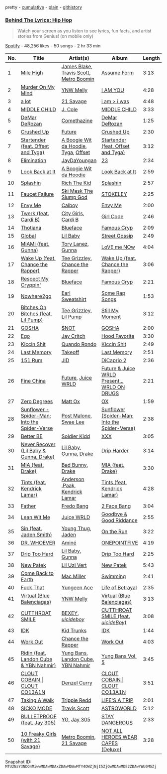 pretty - [cumulative](/playlists/cumulative/37i9dQZF1DXaKctwWdt4be.md) - [plain](/playlists/plain/37i9dQZF1DXaKctwWdt4be) - [githistory](https://github.githistory.xyz/mackorone/spotify-playlist-archive/blob/main/playlists/plain/37i9dQZF1DXaKctwWdt4be)

### [Behind The Lyrics: Hip Hop](https://open.spotify.com/playlist/37i9dQZF1DXaKctwWdt4be)

> Watch your screen as you listen to see lyrics, fun facts, and artist stories from Genius! \(on mobile only\)

[Spotify](https://open.spotify.com/user/spotify) - 48,256 likes - 50 songs - 2 hr 33 min

| No. | Title | Artist(s) | Album | Length |
|---|---|---|---|---|
| 1 | [Mile High](https://open.spotify.com/track/64ydkbrt0xhdJXRaam06Mc) | [James Blake](https://open.spotify.com/artist/53KwLdlmrlCelAZMaLVZqU), [Travis Scott](https://open.spotify.com/artist/0Y5tJX1MQlPlqiwlOH1tJY), [Metro Boomin](https://open.spotify.com/artist/0iEtIxbK0KxaSlF7G42ZOp) | [Assume Form](https://open.spotify.com/album/1LJE8ppunlaafUQzNJsxl2) | 3:13 |
| 2 | [Murder On My Mind](https://open.spotify.com/track/7eBqSVxrzQZtK2mmgRG6lC) | [YNW Melly](https://open.spotify.com/artist/1cNDP5yjU5vjeR8qMf4grg) | [I AM YOU](https://open.spotify.com/album/7naY6j4wcgUxfHB98G79CW) | 4:28 |
| 3 | [a lot](https://open.spotify.com/track/2t8yVaLvJ0RenpXUIAC52d) | [21 Savage](https://open.spotify.com/artist/1URnnhqYAYcrqrcwql10ft) | [i am > i was](https://open.spotify.com/album/007DWn799UWvfY1wwZeENR) | 4:48 |
| 4 | [MIDDLE CHILD](https://open.spotify.com/track/2JvzF1RMd7lE3KmFlsyZD8) | [J\. Cole](https://open.spotify.com/artist/6l3HvQ5sa6mXTsMTB19rO5) | [MIDDLE CHILD](https://open.spotify.com/album/3XzSOIE6zGLliuqsVGLmUc) | 3:33 |
| 5 | [DeMar DeRozan](https://open.spotify.com/track/6DSPjMwyNsNWrLjJM397sI) | [Comethazine](https://open.spotify.com/artist/1iJdyDcY98X3GMnUesl7tf) | [DeMar DeRozan](https://open.spotify.com/album/6f0qCw9dz6Q8wViCyptSpT) | 1:25 |
| 6 | [Crushed Up](https://open.spotify.com/track/7AYuSG1LoaaFVKjOxsB6Vh) | [Future](https://open.spotify.com/artist/1RyvyyTE3xzB2ZywiAwp0i) | [Crushed Up](https://open.spotify.com/album/0l0F5iYVp3gnUOyIQuW82b) | 2:30 |
| 7 | [Startender \(feat\. Offset and Tyga\)](https://open.spotify.com/track/6uSSupG4TMu3vW8QgynAB6) | [A Boogie Wit da Hoodie](https://open.spotify.com/artist/31W5EY0aAly4Qieq6OFu6I), [Tyga](https://open.spotify.com/artist/5LHRHt1k9lMyONurDHEdrp), [Offset](https://open.spotify.com/artist/4DdkRBBYG6Yk9Ka8tdJ9BW) | [Startender \(feat\. Offset and Tyga\)](https://open.spotify.com/album/6qx6AMrns8Ruk1FinKg2qK) | 3:12 |
| 8 | [Elimination](https://open.spotify.com/track/5wPhznwiMGc1tUojiEkAkG) | [JayDaYoungan](https://open.spotify.com/artist/0E3pLs4jXz9tDQGY8m1A1d) | [23](https://open.spotify.com/album/2TAwsvVSeDSU0zsRgxuygh) | 2:34 |
| 9 | [Look Back at It](https://open.spotify.com/track/3J5YrOvX2A0EA0j4BARQ9o) | [A Boogie Wit da Hoodie](https://open.spotify.com/artist/31W5EY0aAly4Qieq6OFu6I) | [Look Back at It](https://open.spotify.com/album/75LbMfXFhx50mXIy9wsgvX) | 2:59 |
| 10 | [Splashin](https://open.spotify.com/track/79OEIr4J4FHV0O3KrhaXRb) | [Rich The Kid](https://open.spotify.com/artist/1pPmIToKXyGdsCF6LmqLmI) | [Splashin](https://open.spotify.com/album/2vVelr6IEfPYJQldabM0IJ) | 2:57 |
| 11 | [Faucet Failure](https://open.spotify.com/track/1ThmUihH9dF8EV08ku5AXN) | [Ski Mask The Slump God](https://open.spotify.com/artist/2rhFzFmezpnW82MNqEKVry) | [STOKELEY](https://open.spotify.com/album/0z0z4DcXhHiobX5ZKAw8Qn) | 2:25 |
| 12 | [Envy Me](https://open.spotify.com/track/6ymTp1jOINm0UURUZ2h603) | [Calboy](https://open.spotify.com/artist/0HkcYmcjrBR3SCw9Ld5VZk) | [Envy Me](https://open.spotify.com/album/1OvRJlKsN3GJNtO7DT0Hh2) | 2:00 |
| 13 | [Twerk \(feat\. Cardi B\)](https://open.spotify.com/track/4DyBx5MYoq8RsU33cEAIxT) | [City Girls](https://open.spotify.com/artist/37hAfseJWi0G3Scife12Il), [Cardi B](https://open.spotify.com/artist/4kYSro6naA4h99UJvo89HB) | [Girl Code](https://open.spotify.com/album/45TU0GIOO5AxFoiOPk08i1) | 2:46 |
| 14 | [Thotiana](https://open.spotify.com/track/3Rpuexka1m5xSBb8DyFOcM) | [Blueface](https://open.spotify.com/artist/3Fl1V19tmjt57oBdxXKAjJ) | [Famous Cryp](https://open.spotify.com/album/29QPSGay92kHCgMrpSU7FL) | 2:09 |
| 15 | [Global](https://open.spotify.com/track/7cW1wHpSLYgKWzoWlOCPFJ) | [Lil Baby](https://open.spotify.com/artist/5f7VJjfbwm532GiveGC0ZK) | [Street Gossip](https://open.spotify.com/album/4iF44RCCybJtkBkMoqrLW2) | 2:49 |
| 16 | [MiAMi \(feat\. Gunna\)](https://open.spotify.com/track/6bMIExEulvwM2X6zsuiYwr) | [Tory Lanez](https://open.spotify.com/artist/2jku7tDXc6XoB6MO2hFuqg), [Gunna](https://open.spotify.com/artist/2hlmm7s2ICUX0LVIhVFlZQ) | [LoVE me NOw](https://open.spotify.com/album/4QSsoW3XoitQA1NrfoCjwr) | 4:04 |
| 17 | [Wake Up \(feat\. Chance the Rapper\)](https://open.spotify.com/track/1MfNF3rf2SvI7B8fYhLEE7) | [Tee Grizzley](https://open.spotify.com/artist/6AUl0ykLLpvTktob97x9hO), [Chance the Rapper](https://open.spotify.com/artist/1anyVhU62p31KFi8MEzkbf) | [Wake Up \(feat\. Chance the Rapper\)](https://open.spotify.com/album/3vmi56TsSbDKwnN9ZnWROz) | 3:06 |
| 18 | [Respect My Cryppin'](https://open.spotify.com/track/1CzokIcpHSwtNYQa2IsSOs) | [Blueface](https://open.spotify.com/artist/3Fl1V19tmjt57oBdxXKAjJ) | [Famous Cryp](https://open.spotify.com/album/29QPSGay92kHCgMrpSU7FL) | 2:21 |
| 19 | [Nowhere2go](https://open.spotify.com/track/2KrHM3YwVwewEAxss7iuj7) | [Earl Sweatshirt](https://open.spotify.com/artist/3A5tHz1SfngyOZM2gItYKu) | [Some Rap Songs](https://open.spotify.com/album/66at85wgO2pu5CccvqUF6i) | 1:53 |
| 20 | [Bitches On Bitches \(feat\. Lil Pump\)](https://open.spotify.com/track/6DdR2b4L4XByiSirQ5tTa3) | [Tee Grizzley](https://open.spotify.com/artist/6AUl0ykLLpvTktob97x9hO), [Lil Pump](https://open.spotify.com/artist/3wyVrVrFCkukjdVIdirGVY) | [Still My Moment](https://open.spotify.com/album/3M683oGfLgaL300rp3xIT2) | 3:12 |
| 21 | [GOSHA](https://open.spotify.com/track/6LisUkIP1m3se2oBPkmmHD) | [$NOT](https://open.spotify.com/artist/5IbEL2xjRtKsunfmsahLuO) | [GOSHA](https://open.spotify.com/album/3SaVG19QMlHjQ9XLumMeY7) | 2:00 |
| 22 | [Ego](https://open.spotify.com/track/0e9JDnz30moH9suCA64omJ) | [Jay Critch](https://open.spotify.com/artist/6Av6GMCOznZIlHuNcBWgf4) | [Hood Favorite](https://open.spotify.com/album/2Ony9dUqmqed29IPo8fsxv) | 3:30 |
| 23 | [Kiccin Shit](https://open.spotify.com/track/68hgv2iUrYUKqK2tYtCa2Y) | [Quando Rondo](https://open.spotify.com/artist/4IprNlQiJZUUJhDl0fL2SL) | [Kiccin Shit](https://open.spotify.com/album/6uhCHSKKModVJsIQKksWJ3) | 2:49 |
| 24 | [Last Memory](https://open.spotify.com/track/66XXCMX3Na7KNfm5e0tOVZ) | [Takeoff](https://open.spotify.com/artist/3EW0kQ1skZiK1NHg3Spt9J) | [Last Memory](https://open.spotify.com/album/4c46Ij9uzhaKRUKQacvpMm) | 2:51 |
| 25 | [151 Rum](https://open.spotify.com/track/3gZQk9T3uujQhqaNO7FZbZ) | [JID](https://open.spotify.com/artist/6U3ybJ9UHNKEdsH7ktGBZ7) | [DiCaprio 2](https://open.spotify.com/album/5QTC2PR0kH8CbzlgLczD1M) | 2:36 |
| 26 | [Fine China](https://open.spotify.com/track/5274I4mUMnYczyeXkGDWZN) | [Future](https://open.spotify.com/artist/1RyvyyTE3xzB2ZywiAwp0i), [Juice WRLD](https://open.spotify.com/artist/4MCBfE4596Uoi2O4DtmEMz) | [Future & Juice WRLD Present..\. WRLD ON DRUGS](https://open.spotify.com/album/6P9PZjWXoCRF5b66BafPKY) | 2:21 |
| 27 | [Zero Degrees](https://open.spotify.com/track/3DOXk5K0B0AZYpdhtTzLMp) | [Matt Ox](https://open.spotify.com/artist/2J6pigOrBmKQgqJUY5UM7r) | [OX](https://open.spotify.com/album/1G9HMZ2u705NwXpXv9oudN) | 1:59 |
| 28 | [Sunflower \- Spider\-Man: Into the Spider\-Verse](https://open.spotify.com/track/1A6OTy97kk0mMdm78rHsm8) | [Post Malone](https://open.spotify.com/artist/246dkjvS1zLTtiykXe5h60), [Swae Lee](https://open.spotify.com/artist/1zNqQNIdeOUZHb8zbZRFMX) | [Sunflower \(Spider\-Man: Into the Spider\-Verse\)](https://open.spotify.com/album/47LpgGVshd0tbFSbm9tTLb) | 2:38 |
| 29 | [Better BE](https://open.spotify.com/track/6Ku9hzYO9Qxpgz5QvkW573) | [Soldier Kidd](https://open.spotify.com/artist/7BA072InWOjB1X7MZGOloy) | [XXX](https://open.spotify.com/album/5ST01EmiLEeS8DDg8pkT9c) | 3:05 |
| 30 | [Never Recover \(Lil Baby & Gunna, Drake\)](https://open.spotify.com/track/6wWaVoUOzLQJHd3bWAUpdZ) | [Lil Baby](https://open.spotify.com/artist/5f7VJjfbwm532GiveGC0ZK), [Gunna](https://open.spotify.com/artist/2hlmm7s2ICUX0LVIhVFlZQ), [Drake](https://open.spotify.com/artist/3TVXtAsR1Inumwj472S9r4) | [Drip Harder](https://open.spotify.com/album/2yXnY2NiaZk9QiJJittS81) | 3:14 |
| 31 | [MIA \(feat\. Drake\)](https://open.spotify.com/track/116H0KvKr2Zl4RPuVBruDO) | [Bad Bunny](https://open.spotify.com/artist/4q3ewBCX7sLwd24euuV69X), [Drake](https://open.spotify.com/artist/3TVXtAsR1Inumwj472S9r4) | [MIA \(feat\. Drake\)](https://open.spotify.com/album/0p0W4RXcnc59jgatcdZozO) | 3:30 |
| 32 | [Tints \(feat\. Kendrick Lamar\)](https://open.spotify.com/track/1gnwGVoG7V08vMX3hyr90x) | [Anderson .Paak](https://open.spotify.com/artist/3jK9MiCrA42lLAdMGUZpwa), [Kendrick Lamar](https://open.spotify.com/artist/2YZyLoL8N0Wb9xBt1NhZWg) | [Tints \(feat\. Kendrick Lamar\)](https://open.spotify.com/album/2MdTsQBOs71AZuqETMyLY2) | 4:28 |
| 33 | [Father](https://open.spotify.com/track/38P2WrYCtaTvn86JX6VZQI) | [Fredo Bang](https://open.spotify.com/artist/4yTmEo2clwWq2jwelvqgVv) | [2 Face Bang](https://open.spotify.com/album/1cyiNJvPRM2DW5FnURb1cO) | 3:04 |
| 34 | [Lean Wit Me](https://open.spotify.com/track/29tc0GbW0pTSBZSCZF3NWk) | [Juice WRLD](https://open.spotify.com/artist/4MCBfE4596Uoi2O4DtmEMz) | [Goodbye & Good Riddance](https://open.spotify.com/album/2viWIVEItaDlFH2RXWKwS7) | 2:55 |
| 35 | [Sin \(feat\. Jaden Smith\)](https://open.spotify.com/track/1Jl21sidRpEdlVBvYbssLx) | [Young Thug](https://open.spotify.com/artist/50co4Is1HCEo8bhOyUWKpn), [Jaden](https://open.spotify.com/artist/0xOeVMOz2fVg5BJY3N6akT) | [On the Run](https://open.spotify.com/album/6VCDStheOuhrQaoYbHP2iO) | 3:22 |
| 36 | [DR\. WHOEVER](https://open.spotify.com/track/2qpX5WY7A7uLLLQfFpvRDK) | [Aminé](https://open.spotify.com/artist/3Gm5F95VdRxW3mqCn8RPBJ) | [ONEPOINTFIVE](https://open.spotify.com/album/4mwO9qIVmngSe7yR5Ios0I) | 4:19 |
| 37 | [Drip Too Hard](https://open.spotify.com/track/1BxkZE73h9BN3qwuA15TA3) | [Lil Baby](https://open.spotify.com/artist/5f7VJjfbwm532GiveGC0ZK), [Gunna](https://open.spotify.com/artist/2hlmm7s2ICUX0LVIhVFlZQ) | [Drip Too Hard](https://open.spotify.com/album/0LfKQSbicPG4QTTVkS0fes) | 2:25 |
| 38 | [New Patek](https://open.spotify.com/track/0Fpen1PTuEnCmOJtUU9Iud) | [Lil Uzi Vert](https://open.spotify.com/artist/4O15NlyKLIASxsJ0PrXPfz) | [New Patek](https://open.spotify.com/album/64eE6FnNj7UJ9LEkN4EbvS) | 5:43 |
| 39 | [Come Back to Earth](https://open.spotify.com/track/01z2fBGB8Hl3Jd3zXe4IXR) | [Mac Miller](https://open.spotify.com/artist/4LLpKhyESsyAXpc4laK94U) | [Swimming](https://open.spotify.com/album/5wtE5aLX5r7jOosmPhJhhk) | 2:41 |
| 40 | [Fuck That](https://open.spotify.com/track/75T8ffHTOQHyzwoSwXHbyX) | [Yungeen Ace](https://open.spotify.com/artist/7hj7ffJe6UkF1gsMpuweSI) | [Life of Betrayal](https://open.spotify.com/album/6eA4QpYSIaIqb30yNtAlQQ) | 2:35 |
| 41 | [Virtual \(Blue Balenciagas\)](https://open.spotify.com/track/792MY19uNkA4SJBqdw5a84) | [YNW Melly](https://open.spotify.com/artist/1cNDP5yjU5vjeR8qMf4grg) | [Virtual \(Blue Balenciagas\)](https://open.spotify.com/album/6QgAHTXFBvzHAznTeL8AIc) | 3:13 |
| 42 | [CUTTHROAT SMILE](https://open.spotify.com/track/3C3UGD7IoKlYCaT0tDNbFa) | [BEXEY](https://open.spotify.com/artist/3PXR1cXkJk5aOekoGOtWFA), [$uicideboy$](https://open.spotify.com/artist/1VPmR4DJC1PlOtd0IADAO0) | [CUTTHROAT SMILE \(feat\. $uicideBoy$\)](https://open.spotify.com/album/7MS2glaBMbKgnxfs5hot78) | 3:08 |
| 43 | [IDK](https://open.spotify.com/track/6NsheduXyWbGpCUIAPWr4a) | [Kid Trunks](https://open.spotify.com/artist/57SA5Qv24Vydwd6bJnV8fI) | [IDK](https://open.spotify.com/album/1s34nBdBeQYTmh1j1E9437) | 1:44 |
| 44 | [Work Out](https://open.spotify.com/track/3PdgIdRXJjgxfOr7slldel) | [Chance the Rapper](https://open.spotify.com/artist/1anyVhU62p31KFi8MEzkbf) | [Work Out](https://open.spotify.com/album/53vsM5JN76NXiv7aj4PXK1) | 4:03 |
| 45 | [Ridin \(feat\. Landon Cube & YBN Nahmir\)](https://open.spotify.com/track/1zQ6uJovEnJTvExEfAL6vT) | [Yung Bans](https://open.spotify.com/artist/6WkUZyqghQei2G809wMKuZ), [Landon Cube](https://open.spotify.com/artist/04ei5kNgmDuNAydFhhIHnD), [YBN Nahmir](https://open.spotify.com/artist/3gGUMEwIX6XodWsYEvKSal) | [Yung Bans Vol\. 5](https://open.spotify.com/album/5SUCWEBHIyHPet1gAdSsPp) | 3:45 |
| 46 | [CLOUT COBAIN \| CLOUT CO13A1N](https://open.spotify.com/track/0UgavZ34yLBu8LtA6Bwxch) | [Denzel Curry](https://open.spotify.com/artist/6fxyWrfmjcbj5d12gXeiNV) | [CLOUT COBAIN \| CLOUT CO13A1N](https://open.spotify.com/album/4u0jcVRikLvkom61PUG1j7) | 3:51 |
| 47 | [Taking A Walk](https://open.spotify.com/track/4mHgYpuGHu99Mw69E83CP2) | [Trippie Redd](https://open.spotify.com/artist/6Xgp2XMz1fhVYe7i6yNAax) | [LIFE'S A TRIP](https://open.spotify.com/album/214f4uAY0p2KgY7Fl4fBgk) | 2:01 |
| 48 | [SICKO MODE](https://open.spotify.com/track/2xLMifQCjDGFmkHkpNLD9h) | [Travis Scott](https://open.spotify.com/artist/0Y5tJX1MQlPlqiwlOH1tJY) | [ASTROWORLD](https://open.spotify.com/album/41GuZcammIkupMPKH2OJ6I) | 5:12 |
| 49 | [BULLETPROOF \(feat\. Jay 305\)](https://open.spotify.com/track/1qUdAB72nSWPZwDqH9KMYD) | [YG](https://open.spotify.com/artist/0A0FS04o6zMoto8OKPsDwY), [Jay 305](https://open.spotify.com/artist/2l2o6ibYa7h1w4HwaS1uZV) | [STAY DANGEROUS](https://open.spotify.com/album/5IYvKd22yQkJRfoIStesbX) | 2:33 |
| 50 | [10 Freaky Girls \(with 21 Savage\)](https://open.spotify.com/track/0AluA5RNsa4Cx6XRhf2hWZ) | [Metro Boomin](https://open.spotify.com/artist/0iEtIxbK0KxaSlF7G42ZOp), [21 Savage](https://open.spotify.com/artist/1URnnhqYAYcrqrcwql10ft) | [NOT ALL HEROES WEAR CAPES \(Deluxe\)](https://open.spotify.com/album/3IO8IPjwXuzPJnoaqkwYrj) | 3:28 |

Snapshot ID: `MTU2NzY3NDQ4MiwwMDAwMDAxZDAwMDAwMTY4OWZjNjI5ZjQwMDAwMDE2ZDAwYWU0MGZj`